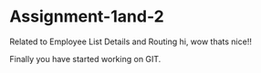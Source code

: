 # Assignment-1and-2
Related to Employee List Details and Routing
hi, wow thats nice!!

Finally you have started working on GIT.
